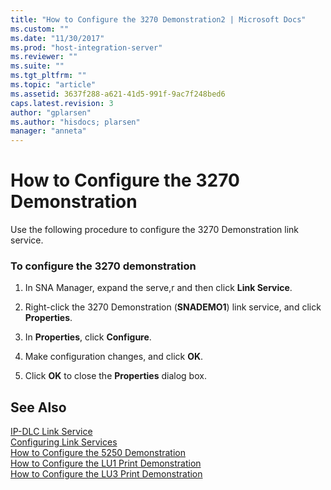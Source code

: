 ```yaml
---
title: "How to Configure the 3270 Demonstration2 | Microsoft Docs"
ms.custom: ""
ms.date: "11/30/2017"
ms.prod: "host-integration-server"
ms.reviewer: ""
ms.suite: ""
ms.tgt_pltfrm: ""
ms.topic: "article"
ms.assetid: 3637f288-a621-41d5-991f-9ac7f248bed6
caps.latest.revision: 3
author: "gplarsen"
ms.author: "hisdocs; plarsen"
manager: "anneta"
---
```

# How to Configure the 3270 Demonstration
Use the following procedure to configure the 3270 Demonstration link service.  
  
### To configure the 3270 demonstration  
  
1.  In SNA Manager, expand the serve,r and then click **Link Service**.  
  
2.  Right-click the 3270 Demonstration (**SNADEMO1**) link service, and click **Properties**.  
  
3.  In **Properties**, click **Configure**.  
  
4.  Make configuration changes, and click **OK**.  
  
5.  Click **OK** to close the **Properties** dialog box.  
  
## See Also  
 [IP-DLC Link Service](./ip-dlc-link-service2.md)   
 [Configuring Link Services](../core/configuring-link-services1.md)   
 [How to Configure the 5250 Demonstration](../core/how-to-configure-the-5250-demonstration1.md)   
 [How to Configure the LU1 Print Demonstration](../core/how-to-configure-the-lu1-print-demonstration1.md)   
 [How to Configure the LU3 Print Demonstration](../core/how-to-configure-the-lu3-print-demonstration1.md)